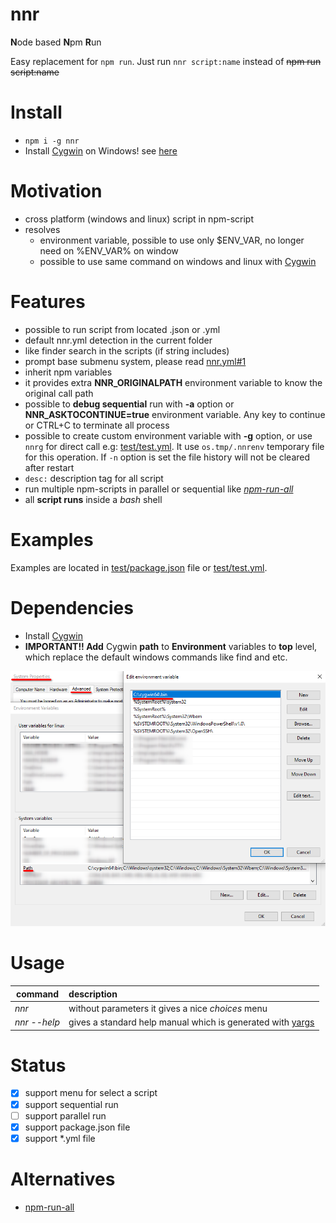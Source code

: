 # nnr

**N**ode based **N**pm **R**un

Easy replacement for `npm run`. Just run `nnr script:name` instead of ~~npm run script:name~~

# Install 
* ```npm i -g nnr```
* Install [Cygwin](https://www.cygwin.com/) on Windows! see [here](#Dependencies)

# Motivation
* cross platform (windows and linux) script in npm-script
* resolves
    * environment variable, possible to use only $ENV_VAR, no longer need on %ENV_VAR% on window
    * possible to use same command on windows and linux with [Cygwin](https://www.cygwin.com/)


# Features

* possible to run script from located .json or .yml
* default nnr.yml detection in the current folder
* like finder search in the scripts (if string includes)
* prompt base submenu system, please read [nnr.yml#1](nnr.yml#1)
* inherit npm variables
* it provides extra **NNR_ORIGINALPATH** environment variable to know the original call path
* possible to **debug sequential** run with **-a** option or **NNR_ASKTOCONTINUE=true** environment variable. Any key to continue or CTRL+C to terminate all process
* possible to create custom environment variable with **-g** option, or use `nnrg` for direct call e.g: [test/test.yml](test/test.yml#23). It use `os.tmp/.nnrenv` temporary file for this operation. If `-n` option is set the file history will not be cleared after restart
* `desc:` description tag for all script
* run multiple npm-scripts in parallel or sequential like *[npm-run-all](https://github.com/mysticatea/npm-run-all)*
* all **script runs** inside a *bash* shell

# Examples

Examples are located in [test/package.json](test/package.json) file or [test/test.yml](test/test.yml).

# Dependencies

* Install [Cygwin](https://www.cygwin.com/)
* **IMPORTANT!! Add** Cygwin **path** to **Environment** variables to **top** level, which replace the default windows commands like find and etc.

![Alt text](/docs/windows_settings.png?raw=true)

# Usage

| command        | description|
| ------------- |:-------------|
| *nnr* | without parameters it gives a nice *choices* menu |
| *nnr --help* | gives a standard help manual which is generated with [yargs](https://www.npmjs.com/package/yargs)|


# Status

* [x] support menu for select a script
* [x] support sequential run
* [ ] support parallel run
* [x] support package.json file
* [x] support *.yml file

# Alternatives

* [npm-run-all](https://github.com/mysticatea/npm-run-all)